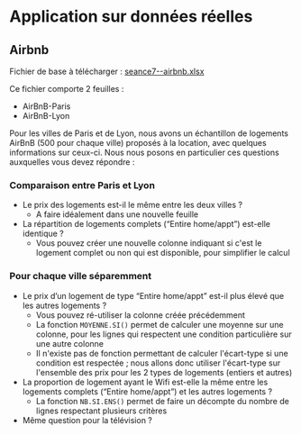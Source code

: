 # Application sur données réelles 

## Airbnb

Fichier de base à télécharger : [seance7--airbnb.xlsx](seance7--airbnb.xlsx)

Ce fichier comporte 2 feuilles :
- AirBnB-Paris
- AirBnB-Lyon

Pour les villes de Paris et de Lyon, nous avons un échantillon de logements AirBnB (500 pour chaque ville) proposés à la location, avec quelques informations sur ceux-ci. Nous nous posons en particulier ces questions auxquelles vous devez répondre :

### Comparaison entre Paris et Lyon
    
- Le prix des logements est-il le même entre les deux villes ?
    - A faire idéalement dans une nouvelle feuille
- La répartition de logements complets (“Entire home/appt”) est-elle identique ?
    - Vous pouvez créer une nouvelle colonne indiquant si c'est le logement complet ou non qui est disponible, pour simplifier le calcul

### Pour chaque ville séparemment

- Le prix d’un logement de type “Entire home/appt” est-il plus élevé que les autres logements ?
    - Vous pouvez ré-utiliser la colonne créée précédemment
    - La fonction `MOYENNE.SI()` permet de calculer une moyenne sur une colonne, pour les lignes qui respectent une condition particulière sur une autre colonne
    - Il n'existe pas de fonction permettant de calculer l'écart-type si une condition est respectée ; nous allons donc utiliser l'écart-type sur l'ensemble des prix pour les 2 types de logements (entiers et autres)
- La proportion de logement ayant le Wifi est-elle la même entre les logements complets (“Entire home/appt”) et les autres logements ?
    - La fonction `NB.SI.ENS()` permet de faire un décompte du nombre de lignes respectant plusieurs critères
- Même question pour la télévision ?

